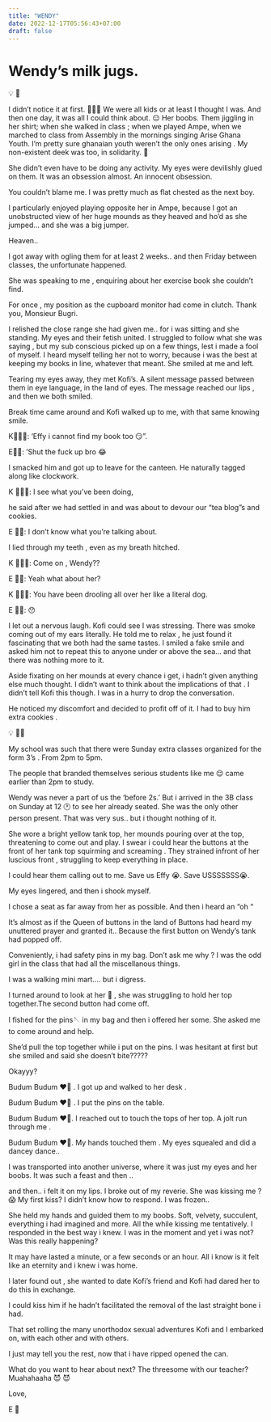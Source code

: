 ```yaml
---
title: "WENDY"
date: 2022-12-17T05:56:43+07:00
draft: false
---
```


# Wendy’s milk jugs.

<aside>
💡 👾

</aside>

I didn’t notice it at first. 🤷🏿‍♀️ We were all kids or at least I thought I was. And then one day, it was all I could think about. 😑 Her boobs. Them jiggling in her shirt; when she walked in class ; when we played Ampe, when we marched to class from Assembly in the mornings singing Arise Ghana Youth. I’m pretty sure ghanaian youth weren’t the only ones arising . My non-existent deek was too, in solidarity. 🤠

She didn’t even have to be doing any activity. My eyes were devilishly glued on them. It was an obsession almost. An innocent obsession. 

You couldn’t blame me. I was pretty much as flat chested as the next boy. 

I particularly enjoyed playing opposite her in Ampe, because I got an unobstructed view of her huge mounds as they heaved and ho’d as she jumped… and she was a big jumper. 

Heaven..

I got away with ogling them for at least 2 weeks.. and then Friday between classes, the unfortunate happened. 

 She was speaking to me , enquiring about her exercise book she couldn’t find. 

For once , my position as the cupboard monitor had come in clutch. Thank you, Monsieur Bugri.

I relished the close range she had given me.. for i was sitting and she standing. My eyes and their fetish united. I struggled to follow what she was saying , but my sub conscious picked up on a few things, lest i made a fool of myself. I heard myself telling her not to worry, because i was the best at keeping my books in line, whatever that meant. She smiled at me and left. 

Tearing my eyes away, they met Kofi’s. A silent message passed between them in eye language, in the land of eyes. The message reached our lips , and then we both smiled. 

Break time came around and Kofi walked up to me, with that same knowing smile. 

K🙍🏿‍♂️: ‘Effy i cannot find my book too 😏”. 

E🙎🏿: ’Shut the fuck up bro 😂

I smacked him and got up to leave for the canteen. He naturally tagged along like clockwork. 

K 🙍🏿‍♂️: I see what you’ve been doing,

 he said after we had settled in and was about to devour  our “tea blog”s  and cookies. 

E 🙎🏿: I don’t know what you’re talking about. 

I lied through my teeth , even as my breath hitched. 

K 🙍🏿‍♂️: Come on , Wendy??

E 🙎🏿: Yeah what about her? 

K 🙍🏿‍♂️:  You have been drooling all over her like a literal dog. 

E 🙎🏿: 😯

I let out a nervous laugh. Kofi could see I was stressing. There was smoke coming out of my ears literally. He told me to relax , he just found it fascinating that we both had the same tastes. I smiled a fake smile and asked him not to repeat  this to anyone under or above the sea… and that there was nothing more to it. 

Aside fixating on her mounds at every chance i get, i hadn’t given anything else much thought. I didn’t want to think about the implications of that . I didn’t tell Kofi this though. I was in a hurry to drop the conversation. 

He noticed my discomfort and decided to profit off of it. I had to buy him extra cookies . 

<aside>
💡 👾👾

</aside>

My school was such that there were Sunday extra classes organized for the form 3’s . From 2pm to 5pm. 

The people that branded themselves serious students like me 😌 came earlier than 2pm to study. 

Wendy was never a part of us the ‘before 2s.’ But i arrived in the 3B class on Sunday at 12 🕐 to see her already seated. She was the only other person present. That was very sus.. but i thought nothing of it. 

She wore a bright yellow tank top, her mounds pouring over at the top, threatening to come out and play. I swear i could hear the buttons at the front of her tank top  squirming and screaming . They strained infront of her luscious front , struggling to keep everything in place. 

I could hear them calling out to me. Save us Effy 😭. Save USSSSSSS😭. 

My eyes lingered, and then i shook myself. 

I chose a seat as far away from her as possible. And then i heard an “oh “

It’s almost as if the Queen of buttons in the land of Buttons had heard my unuttered prayer and granted it.. Because the first button on Wendy’s tank had popped off. 

Conveniently, i had safety pins in my bag. Don’t ask me why ? I was the odd girl in the class that had all the miscellanous things. 

I was a walking mini mart…. but i digress. 

I turned around to look at her 👀 , she was struggling to hold her top together.The second button had come off.  

I fished for the pins🪡 in my bag and then i offered her some. She asked me to come around and help. 

She’d pull the top together while i put on the pins. I was hesitant at first but she smiled and said she doesn’t bite????? 

Okayyy?

Budum Budum ❤️‍🔥 .  I got up and walked to her desk . 

Budum Budum ❤️‍🔥 .  I put the pins on the table. 

Budum Budum ❤️‍🔥.   I reached out to touch the tops of her top.  A jolt run through me .

Budum Budum ❤️‍🔥.   My hands touched them . My eyes squealed and did a dancey dance..

I was transported into another universe, where it was just my eyes and her boobs. It was such a feast  and then ..

and then.. i felt it on my lips. I broke out of my reverie. She was kissing me ? 😱 My first kiss? I didn’t know how to respond. I was frozen.. 

She held my hands and guided them to my boobs. Soft, velvety, succulent, everything i had imagined and more.   All the while kissing me tentatively. I responded in the best way i knew.  I was in the moment and yet i was not? Was this really happening?

It may have lasted a minute, or a few seconds or an hour. All i know is it felt like an eternity and i knew i was home. 

I later found out , she wanted to date Kofi’s friend and Kofi had dared her to do this in exchange.

 I could kiss him if he hadn’t facilitated the removal of the last straight bone i had. 

That set rolling the many unorthodox sexual adventures Kofi and I embarked on, with each other and with others. 

 I just may tell you the rest, now that i have ripped opened the can. 

What do you want to hear about next? The threesome with our teacher? Muahahaaha 😈 😈

Love,

E 💞